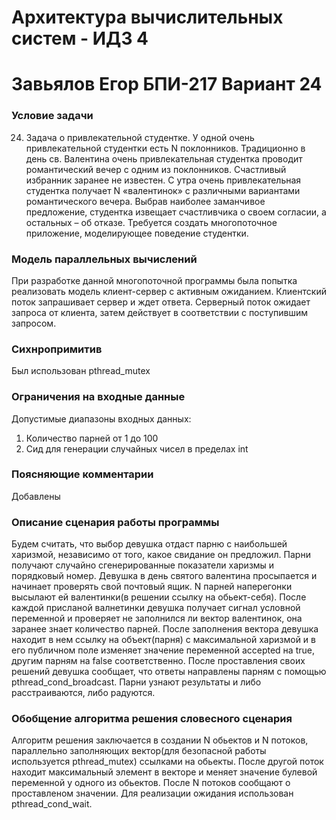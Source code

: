 # Архитектура вычислительных систем - ИДЗ 4
# Завьялов Егор БПИ-217 Вариант 24

### Условие задачи
24. Задача о привлекательной студентке. У одной очень привлекательной
студентки есть N поклонников. Традиционно в день св. Валентина очень привлекательная студентка проводит романтический вечер с одним из поклонников. Счастливый избранник заранее не известен. С утра очень привлекательная студентка получает N «валентинок» с различными вариантами романтического вечера. Выбрав наиболее заманчивое предложение, студентка извещает счастливчика о своем согласии, а остальных – об отказе. Требуется создать многопоточное приложение, моделирующее поведение студентки.

### Модель параллельных вычислений
При разработке данной многопоточной программы была попытка реализовать модель клиент-сервер с активным ожиданием. 
Клиентский поток запрашивает сервер и ждет ответа. Серверный поток ожидает запроса от клиента, затем действует в соответствии с поступившим запросом. 

### Сихнропримитив
Был использован pthread_mutex

### Ограничения на входные данные
Допустимые диапазоны входных данных:
1. Количество парней от 1 до 100
2. Сид для генерации случайных чисел в пределах int 
### Поясняющие комментарии
Добавлены 

### Описание сценария работы программы
Будем считать, что выбор девушка отдаст парню с наибольшей харизмой, независимо от того, какое свидание он предложил. Парни получают случайно сгенерированные показатели харизмы и порядковый номер. Девушка в день святого валентина просыпается и начинает проверять свой почтовый ящик. N парней наперегонки высылают ей валентинки(в решении ссылку на обьект-себя). После каждой присланой валнетинки девушка получает сигнал условной переменной и проверяет не заполнился ли вектор валентинок, она заранее знает количество парней. После заполнения вектора девушка находит в нем ссылку на объект(парня) с максимальной харизмой и в его публичном поле изменяет значение переменной accepted на true, другим парням на false соответственно. После проставления своих решений девушка сообщает, что ответы направлены парням с помощью pthread_cond_broadcast. Парни узнают результаты и либо расстраиваются, либо радуются.

### Обобщение алгоритма решения словесного сценария
Алгоритм решения заключается в создании N обьектов и N потоков, параллельно заполняющих вектор(для безопасной работы используется pthread_mutex) ссылками на обьекты. После другой поток находит максимальный элемент в векторе и меняет значение булевой переменной у одного из обьектов. После N потоков сообщают о проставленом значении. Для реализации ожидания использован pthread_cond_wait.
